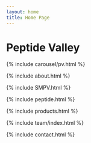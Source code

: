 ```yaml
---
layout: home
title: Home Page
---
```


# Peptide Valley

{% include carousel/pv.html %}

{% include about.html %}

{% include SMPV.html %}

{% include peptide.html %}

{% include products.html %}

{% include team/index.html %}

{% include contact.html %}
